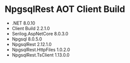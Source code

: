 # NpgsqlRest AOT Client Build

- .NET                 8.0.10
- Client Build         2.2.1.0
- Serilog.AspNetCore   8.0.3.0
- Npgsql               8.0.5.0
- NpgsqlRest           2.12.1.0
- NpgsqlRest.HttpFiles 1.0.2.0
- NpgsqlRest.TsClient  1.13.0.0